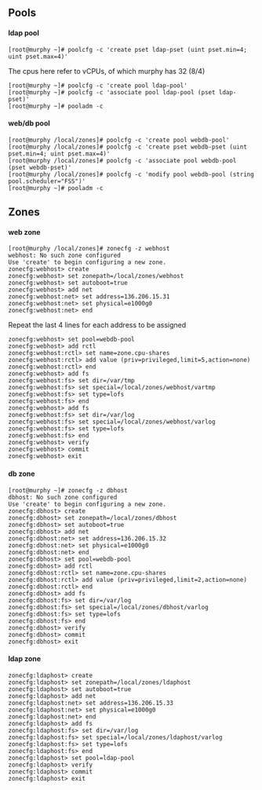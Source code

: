 ## Pools

#### ldap pool


	[root@murphy ~]# poolcfg -c 'create pset ldap-pset (uint pset.min=4; uint pset.max=4)'

The cpus here refer to vCPUs, of which murphy has 32 (8/4)


	[root@murphy ~]# poolcfg -c 'create pool ldap-pool'
	[root@murphy ~]# poolcfg -c 'associate pool ldap-pool (pset ldap-pset)'
	[root@murphy ~]# pooladm -c



#### web/db pool


	[root@murphy /local/zones]# poolcfg -c 'create pool webdb-pool'
	[root@murphy /local/zones]# poolcfg -c 'create pset webdb-pset (uint pset.min=4; uint pset.max=4)'
	[root@murphy /local/zones]# poolcfg -c 'associate pool webdb-pool (pset webdb-pset)'
	[root@murphy /local/zones]# poolcfg -c 'modify pool webdb-pool (string pool.scheduler="FSS")'
	[root@murphy ~]# pooladm -c








## Zones

#### web zone


	[root@murphy /local/zones]# zonecfg -z webhost
	webhost: No such zone configured
	Use 'create' to begin configuring a new zone.
	zonecfg:webhost> create
	zonecfg:webhost> set zonepath=/local/zones/webhost
	zonecfg:webhost> set autoboot=true
	zonecfg:webhost> add net
	zonecfg:webhost:net> set address=136.206.15.31
	zonecfg:webhost:net> set physical=e1000g0
	zonecfg:webhost:net> end

Repeat the last 4 lines for each address to be assigned


	zonecfg:webhost> set pool=webdb-pool
	zonecfg:webhost> add rctl
	zonecfg:webhost:rctl> set name=zone.cpu-shares
	zonecfg:webhost:rctl> add value (priv=privileged,limit=5,action=none)
	zonecfg:webhost:rctl> end
	zonecfg:webhost> add fs
	zonecfg:webhost:fs> set dir=/var/tmp
	zonecfg:webhost:fs> set special=/local/zones/webhost/vartmp
	zonecfg:webhost:fs> set type=lofs
	zonecfg:webhost:fs> end
	zonecfg:webhost> add fs
	zonecfg:webhost:fs> set dir=/var/log
	zonecfg:webhost:fs> set special=/local/zones/webhost/varlog
	zonecfg:webhost:fs> set type=lofs
	zonecfg:webhost:fs> end
	zonecfg:webhost> verify
	zonecfg:webhost> commit
	zonecfg:webhost> exit


#### db zone


	[root@murphy ~]# zonecfg -z dbhost
	dbhost: No such zone configured
	Use 'create' to begin configuring a new zone.
	zonecfg:dbhost> create
	zonecfg:dbhost> set zonepath=/local/zones/dbhost
	zonecfg:dbhost> set autoboot=true
	zonecfg:dbhost> add net
	zonecfg:dbhost:net> set address=136.206.15.32
	zonecfg:dbhost:net> set physical=e1000g0
	zonecfg:dbhost:net> end
	zonecfg:dbhost> set pool=webdb-pool
	zonecfg:dbhost> add rctl
	zonecfg:dbhost:rctl> set name=zone.cpu-shares
	zonecfg:dbhost:rctl> add value (priv=privileged,limit=2,action=none)
	zonecfg:dbhost:rctl> end
	zonecfg:dbhost> add fs
	zonecfg:dbhost:fs> set dir=/var/log
	zonecfg:dbhost:fs> set special=/local/zones/dbhost/varlog
	zonecfg:dbhost:fs> set type=lofs
	zonecfg:dbhost:fs> end
	zonecfg:dbhost> verify
	zonecfg:dbhost> commit
	zonecfg:dbhost> exit


#### ldap zone


	zonecfg:ldaphost> create
	zonecfg:ldaphost> set zonepath=/local/zones/ldaphost
	zonecfg:ldaphost> set autoboot=true
	zonecfg:ldaphost> add net
	zonecfg:ldaphost:net> set address=136.206.15.33
	zonecfg:ldaphost:net> set physical=e1000g0
	zonecfg:ldaphost:net> end
	zonecfg:ldaphost> add fs
	zonecfg:ldaphost:fs> set dir=/var/log
	zonecfg:ldaphost:fs> set special=/local/zones/ldaphost/varlog
	zonecfg:ldaphost:fs> set type=lofs
	zonecfg:ldaphost:fs> end
	zonecfg:ldaphost> set pool=ldap-pool
	zonecfg:ldaphost> verify
	zonecfg:ldaphost> commit
	zonecfg:ldaphost> exit
